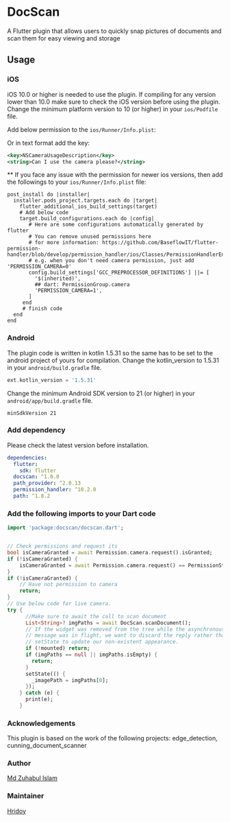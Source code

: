 # DocScan

A Flutter plugin that allows users to quickly snap pictures of documents and scan them for easy viewing and storage

## Usage

### iOS

iOS 10.0 or higher is needed to use the plugin. If compiling for any version lower than 10.0 make sure to check the iOS version before using the plugin. Change the minimum platform version to 10 (or higher) in your `ios/Podfile` file.

Add below permission to the `ios/Runner/Info.plist`:

Or in text format add the key:

```xml
<key>NSCameraUsageDescription</key>
<string>Can I use the camera please?</string>
```

** If you face any issue with the permission for newer ios versions, then add the followings to your `ios/Runner/Info.plist` file:

```Pod
post_install do |installer|
  installer.pods_project.targets.each do |target|
    flutter_additional_ios_build_settings(target)
    # Add below code
    target.build_configurations.each do |config|
       # Here are some configurations automatically generated by flutter
       # You can remove unused permissions here
       # for more information: https://github.com/BaseflowIT/flutter-permission-handler/blob/develop/permission_handler/ios/Classes/PermissionHandlerEnums.h
       # e.g. when you don't need camera permission, just add 'PERMISSION_CAMERA=0'
       config.build_settings['GCC_PREPROCESSOR_DEFINITIONS'] ||= [
         '$(inherited)',
         ## dart: PermissionGroup.camera
         'PERMISSION_CAMERA=1',
       ]
     end
     # finish code
  end
end
```

### Android

The plugin code is written in kotlin 1.5.31 so the same has to be set to the android project of yours for compilation.
Change the kotlin_version to 1.5.31 in your `android/build.gradle` file.

```gradle
ext.kotlin_version = '1.5.31'
```

Change the minimum Android SDK version to 21 (or higher) in your `android/app/build.gradle` file.

```
minSdkVersion 21
```

### Add dependency

Please check the latest version before installation.

```yaml
dependencies:
  flutter:
    sdk: flutter
  docscan: ^1.0.0
  path_provider: ^2.0.13
  permission_handler: ^10.2.0
  path: ^1.8.2 
```

### Add the following imports to your Dart code

```dart
import 'package:docscan/docscan.dart';
```

```dart

// Check permissions and request its
bool isCameraGranted = await Permission.camera.request().isGranted;
if (!isCameraGranted) {
    isCameraGranted = await Permission.camera.request() == PermissionStatus.granted;
}
if (!isCameraGranted) {
    // Have not permission to camera
    return;
}
// Use below code for live camera.
try {
      //Make sure to await the call to scan document
      List<String>? imgPaths = await DocScan.scanDocument();
      // If the widget was removed from the tree while the asynchronous platform
      // message was in flight, we want to discard the reply rather than calling
      // setState to update our non-existent appearance.
      if (!mounted) return;
      if (imgPaths == null || imgPaths.isEmpty) {
        return;
      }
      setState(() {
        _imagePath = imgPaths[0];
      });
    } catch (e) {
      print(e);
    }

```

### Acknowledgements

This plugin is based on the work of the following projects: edge_detection, cunning_document_scanner

### Author

[Md Zuhabul Islam](https://zuhabul.com)

### Maintainer

[Hridoy](https://github.com/hr1d0y)
